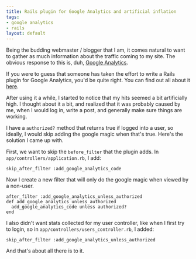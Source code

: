 ```yaml
--- 
title: Rails plugin for Google Analytics and artificial inflation
tags: 
- google analytics
- rails
layout: default
---
```

Being the budding webmaster / blogger that I am, it comes natural to want to gather as much information about the traffic coming to my site. The obvious response to this is, duh, [Google Analytics](http://google.com/analytics).

If you were to guess that someone has taken the effort to write a Rails plugin for Google Analytics, you'd be quite right. You can find out all about it [here](http://www.rubaidh.com/projects/google-analytics-plugin/).

After using it a while, I started to notice that my hits seemed a bit artificially high. I thought about it a bit, and realized that it was probably caused by me, when I would log in, write a post, and generally make sure things are working.

I have a `authorized?` method that returns true if logged into a user, so ideally, I would skip adding the google magic when that's true. Here's the solution I came up with.

First, we want to skip the `before_filter` that the plugin adds. In `app/controllers/application.rb`, I add:

    skip_after_filter :add_google_analytics_code

Now I create a new filter that will only do the google magic when viewed by a non-user.

    after_filter :add_google_analytics_unless_authorized
    def add_google_analytics_unless_authorized
      add_google_analytics_code unless authorized?
    end

I also didn't want stats collected for my user controller, like when I first try to login, so in `app/controllers/users_controller.rb`, I added:

    skip_after_filter :add_google_analytics_unless_authorized

And that's about all there is to it.